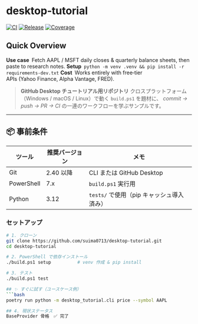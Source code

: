 # desktop‑tutorial

[![CI](https://github.com/suima0713/desktop-tutorial/actions/workflows/ci.yml/badge.svg)](https://github.com/suima0713/desktop-tutorial/actions/workflows/ci.yml)
[![Release](https://github.com/suima0713/desktop-tutorial/actions/workflows/release.yml/badge.svg)](https://github.com/suima0713/desktop-tutorial/actions/workflows/release.yml)
[![Coverage](https://codecov.io/gh/suima0713/desktop-tutorial/branch/main/graph/badge.svg)](https://codecov.io/gh/suima0713/desktop-tutorial)

<!-- PyPI は公開後に有効化 -->
<!-- [![PyPI](https://img.shields.io/pypi/v/desktop-tutorial.svg)](https://pypi.org/project/desktop-tutorial/) -->

## Quick Overview

**Use case** Fetch AAPL / MSFT daily closes & quarterly balance sheets, then paste to research notes.
**Setup** `python -m venv .venv && pip install -r requirements-dev.txt`
**Cost** Works entirely with free‑tier APIs (Yahoo Finance, Alpha Vantage, FRED).

> **GitHub Desktop チュートリアル用リポジトリ**
> クロスプラットフォーム（Windows / macOS / Linux）で動く `build.ps1` を題材に、
> *commit → push → PR → CI* の一連のワークフローを学ぶサンプルです。

---

## 📦 事前条件

| ツール | 推奨バージョン | メモ |
|--------|---------------|------|
| Git | 2.40 以降 | CLI または GitHub Desktop |
| PowerShell | 7.x | `build.ps1` 実行用 |
| Python | 3.12 | `tests/` で使用（pip キャッシュ導入済み） |

### セットアップ

```bash
# 1. クローン
git clone https://github.com/suima0713/desktop-tutorial.git
cd desktop-tutorial

# 2. PowerShell で依存インストール
./build.ps1 setup          # venv 作成 & pip install

# 3. テスト
./build.ps1 test

## ✨ すぐに試す（ユースケース例）
```bash
poetry run python -m desktop_tutorial.cli price --symbol AAPL

## 4. 現状ステータス
BaseProvider 骨格　✅ 完了
